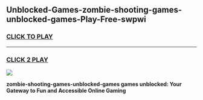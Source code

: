 
## Unblocked-Games-zombie-shooting-games-unblocked-games-Play-Free-swpwi
<h3>
<a href="https://premium76.site?title=zombie-shooting-games-unblocked-games&ref=21A">CLICK TO PLAY</a></h3>
<hr>

<h3>
<a href="https://premium76.site?title=zombie-shooting-games-unblocked-games&ref=21A">CLICK 2 PLAY</a>
  
</h3>

<a href="https://premium76.site?title=zombie-shooting-games-unblocked-games&ref=21A"><img src="https://clearcache.store/games.png"></a>


**zombie-shooting-games-unblocked-games games unblocked: Your Gateway to Fun and Accessible Online Gaming**
